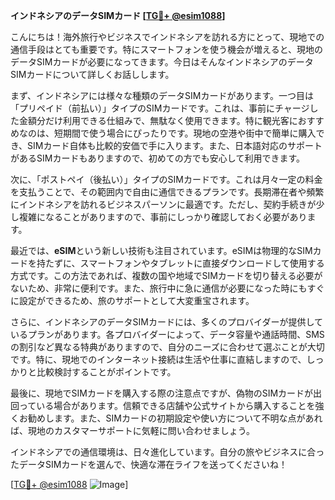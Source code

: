 **インドネシアのデータSIMカード [[TG💪+ @esim1088](https://t.me/s/esim1088)]**

こんにちは！海外旅行やビジネスでインドネシアを訪れる方にとって、現地での通信手段はとても重要です。特にスマートフォンを使う機会が増えると、現地のデータSIMカードが必要になってきます。今日はそんなインドネシアのデータSIMカードについて詳しくお話しします。

まず、インドネシアには様々な種類のデータSIMカードがあります。一つ目は「プリペイド（前払い）」タイプのSIMカードです。これは、事前にチャージした金額分だけ利用できる仕組みで、無駄なく使用できます。特に観光客におすすめなのは、短期間で使う場合にぴったりです。現地の空港や街中で簡単に購入でき、SIMカード自体も比較的安価で手に入ります。また、日本語対応のサポートがあるSIMカードもありますので、初めての方でも安心して利用できます。

次に、「ポストペイ（後払い）」タイプのSIMカードです。これは月々一定の料金を支払うことで、その範囲内で自由に通信できるプランです。長期滞在者や頻繁にインドネシアを訪れるビジネスパーソンに最適です。ただし、契約手続きが少し複雑になることがありますので、事前にしっかり確認しておく必要があります。

最近では、**eSIM**という新しい技術も注目されています。eSIMは物理的なSIMカードを持たずに、スマートフォンやタブレットに直接ダウンロードして使用する方式です。この方法であれば、複数の国や地域でSIMカードを切り替える必要がないため、非常に便利です。また、旅行中に急に通信が必要になった時にもすぐに設定ができるため、旅のサポートとして大変重宝されます。

さらに、インドネシアのデータSIMカードには、多くのプロバイダーが提供しているプランがあります。各プロバイダーによって、データ容量や通話時間、SMSの割引など異なる特典がありますので、自分のニーズに合わせて選ぶことが大切です。特に、現地でのインターネット接続は生活や仕事に直結しますので、しっかりと比較検討することがポイントです。

最後に、現地でSIMカードを購入する際の注意点ですが、偽物のSIMカードが出回っている場合があります。信頼できる店舗や公式サイトから購入することを強くお勧めします。また、SIMカードの初期設定や使い方について不明な点があれば、現地のカスタマーサポートに気軽に問い合わせましょう。

インドネシアでの通信環境は、日々進化しています。自分の旅やビジネスに合ったデータSIMカードを選んで、快適な滞在ライフを送ってくださいね！

[[TG💪+ @esim1088](https://t.me/s/esim1088) ![Image](https://i.postimg.cc/Y0z9fWf4/image.png)]